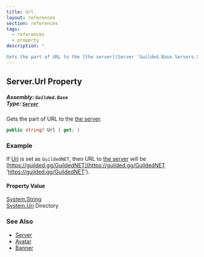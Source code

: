 ```yaml
---
title: Url
layout: references
section: references
tags:
  - references
  - property
description: "

Gets the part of URL to the [the server](Server 'Guilded.Base.Servers.Server')."
---
```


## Server.Url Property
##### **Assembly:** `Guilded.Base`<br/>**Type:** [`Server`](Server 'Guilded.Base.Servers.Server')

Gets the part of URL to the [the server](Server 'Guilded.Base.Servers.Server').

```csharp
public string? Url { get; }
```

### Example
  
If [Url](Server.Url 'Guilded.Base.Servers.Server.Url') is set as `GuildedNET`, then URL to [the server](Server 'Guilded.Base.Servers.Server') will be [https://guilded.gg/GuildedNET](https://guilded.gg/GuildedNET 'https://guilded.gg/GuildedNET').

#### Property Value
[System.String](https://docs.microsoft.com/en-us/dotnet/api/System.String 'System.String')  
[System.Uri](https://docs.microsoft.com/en-us/dotnet/api/System.Uri 'System.Uri') Directory

### See Also
- [Server](Server 'Guilded.Base.Servers.Server')
- [Avatar](Server.Avatar 'Guilded.Base.Servers.Server.Avatar')
- [Banner](Server.Banner 'Guilded.Base.Servers.Server.Banner')